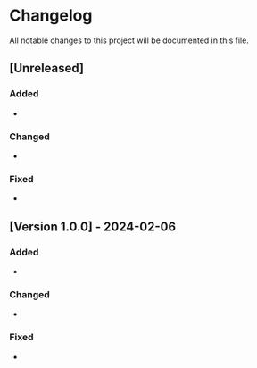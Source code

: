 # Changelog

All notable changes to this project will be documented in this file.

## [Unreleased]

### Added
- 

### Changed
- 

### Fixed
- 

## [Version 1.0.0] - 2024-02-06

### Added
- 

### Changed
- 

### Fixed
- 
